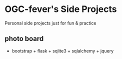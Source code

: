# OGC-fever's Side Projects

Personal side projects just for fun & practice

## photo board
- bootstrap + flask + sqlite3 + sqlalchemy + jquery